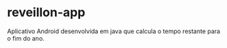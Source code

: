 # reveillon-app
Aplicativo Android desenvolvida em java que calcula o tempo restante para o fim do ano.

